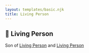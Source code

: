 ```yaml
---
layout: templates/basic.njk
title: Living Person
---
```

## 🔵 Living Person

Son of [Living Person](/people/7/7769050) and [Living Person](/people/9/92555368)
